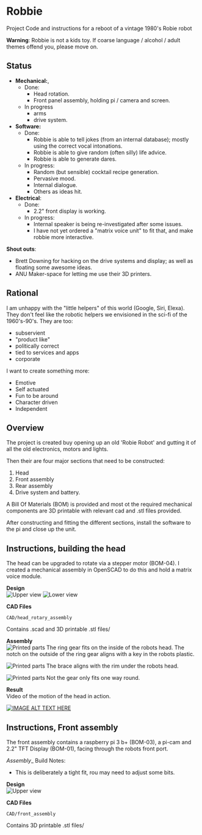 # Robbie
Project Code and instructions for a reboot of a vintage 1980's Robie robot

__Warning__: 
Robbie is not a kids toy. If coarse language / alcohol / adult themes offend you, please move on.

## Status
  - __Mechanical:__,
    - Done:
      - Head rotation.
      - Front panel assembly, holding pi / camera and screen.
    - In progress
      - arms
      - drive system.
  - __Software:__
    - Done:
       - Robbie is able to tell jokes (from an internal database); mostly using the correct vocal intonations.
       - Robbie is able to give random (often silly) life advice.
       - Robbie is able to generate dares.
    - In progress:
       - Random (but sensible) cocktail recipe generation.
       - Pervasive mood.
       - Internal dialogue.
       - Others as ideas hit.
  - __Electrical__:  
       - Done:
         - 2.2" front display is working.
       - In progress:
         - Internal speaker is being re-investigated after some issues.
         - I have not yet ordered a "matrix voice unit" to fit that, and make robbie more interactive. 

__Shout outs__:
  - Brett Downing for hacking on the drive systems and display; as well as floating some awesome ideas.
  - ANU Maker-space for letting me use their 3D printers.

## Rational
I am unhappy with the "little helpers" of this world (Google, Siri, Elexa). 
They don't feel like the robotic helpers we envisioned in the sci-fi of the 1960's-90's.
They are too:
  - subservient
  - "product like"
  - politically correct
  - tied to services and apps
  - corporate
  
I want to create something more:
  - Emotive 
  - Self actuated
  - Fun to be around
  - Character driven
  - Independent
  
## Overview

The project is created buy opening up an old 'Robie Robot' and gutting it of all the old electronics, motors and lights.  

Then their are four major sections that need to be constructed:
1) Head
2) Front assembly
3) Rear assembly
4) Drive system and battery.

A Bill Of Materials (BOM) is provided and most ot the required mechanical components are 3D printable with relevant cad 
and .stl files provided.

After constructing and fitting the different sections, install the software to the pi and close up the unit. 

## Instructions, building the head
The head can be upgraded to rotate via a stepper motor (BOM-04).
I created a mechanical assembly in OpenSCAD to do this and hold a matrix voice module.

__Design__  
![Upper view](doco/pics/head_gears_upper.png?raw=true "Upper view")
![Lower view](doco/pics/head_gears_lower.png?raw=true "Lower view")

__CAD Files__    

    CAD/head_rotary_assembly
Contains .scad and 3D printable .stl files/

__Assembly__  
![Printed parts](doco/pics/P6185662.JPG?raw=true "Printed parts")
The ring gear fits on the inside of the robots head. The notch on the outside of the ring gear aligns with a key in the robots plastic.  

![Printed parts](doco/pics/P6185667_close_up.jpg?raw=true "Printed parts")
The brace aligns with the rim under the robots head.  

![Printed parts](doco/pics/P6185672.JPG?raw=true "Printed parts")
Not the gear only fits one way round.

__Result__  
Video of the motion of the head in action.  

[![IMAGE ALT TEXT HERE](https://img.youtube.com/vi/sQd-v5fpN5s/0.jpg)](https://youtu.be/sQd-v5fpN5s)



## Instructions, Front assembly
The front assembly contains a raspberry pi 3 b+ (BOM-03), a pi-cam and 2.2" TFT Display (BOM-01), 
facing through the robots front port.


_Assembly__
Build Notes:
  - This is deliberately a tight fit, rou may need to adjust some bits.

__Design__  
![Upper view](doco/pics/front_asm_render.jpg?raw=true "Upper view")

__CAD Files__    

    CAD/front_assembly
Contains 3D printable .stl files/
  
  

